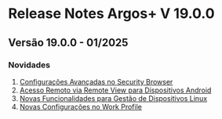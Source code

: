 # Release Notes Argos+ V 19.0.0

## **Versão 19.0.0 - 01/2025**

### **Novidades**

1. [Configurações Avançadas no Security Browser](configuracoes-avancadas-no-security-browser.md)
2. [Acesso Remoto via Remote View para Dispositivos Android](acesso-remoto-via-remote-view-para-dispositivos-android.md)
3. [Novas Funcionalidades para Gestão de Dispositivos Linux](novas-funcionalidades-para-gestao-de-dispositivos-linux.md)
4. [Novas Configurações no Work Profile](novas-configuracoes-no-work-profile.md)
